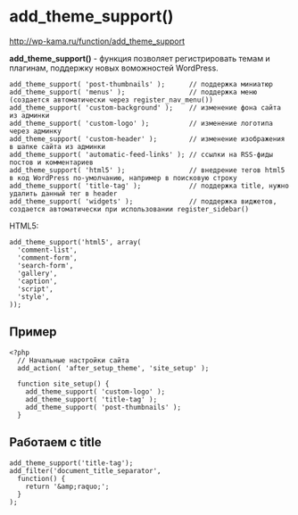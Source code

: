 # add_theme_support()
http://wp-kama.ru/function/add_theme_support

**add_theme_support()** - функция позволяет регистрировать темам и плагинам, поддержку новых воможностей WordPress.

    add_theme_support( 'post-thumbnails' );      // поддержка миниатюр
    add_theme_support( 'menus' );                // поддержка меню (создается автоматически через register_nav_menu())
    add_theme_support( 'custom-background' );    // изменение фона сайта из админки
    add_theme_support( 'custom-logo' );          // изменение логотипа через админку
    add_theme_support( 'custom-header' );        // изменение изображения в шапке сайта из админки
    add_theme_support( 'automatic-feed-links' ); // ссылки на RSS-фиды постов и комментариев
    add_theme_support( 'html5' );                // внедрение тегов html5 в код WordPress по-умолчанию, например в поисковую строку
    add_theme_support( 'title-tag' );            // поддержка title, нужно удалить данный тег в header
    add_theme_support( 'widgets' );              // поддержка виджетов, создается автоматически при использовании register_sidebar()

HTML5:

    add_theme_support('html5', array(
      'comment-list',
      'comment-form',
      'search-form',
      'gallery',
      'caption',
      'script',
      'style',
    ));

## Пример
    <?php
      // Начальные настройки сайта
      add_action( 'after_setup_theme', 'site_setup' );

      function site_setup() {
        add_theme_support( 'custom-logo' );
        add_theme_support( 'title-tag' );
        add_theme_support( 'post-thumbnails' );
      }

## Работаем с title

    add_theme_support('title-tag');
    add_filter('document_title_separator',
      function() {
        return '&amp;raquo;';
      }
    );
